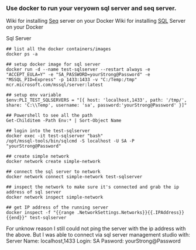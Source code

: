### Use docker to run your veryown sql server and seq server.

Wiki for installing [Seq](https://pandell.atlassian.net/wiki/spaces/PLI/pages/306348220/Logging+Seq) server on your Docker
Wiki for installing [SQL](https://pandell.atlassian.net/wiki/spaces/PLI/pages/90701825/Setup+SQL+Server+in+Docker) Server on your Docker

Sql Server

```
## list all the docker containers/images
docker ps -a

## setup docker image for sql server
docker run -d --name test-sqlserver --restart always -e "ACCEPT_EULA=Y" -e "SA_PASSWORD=yourStrong@Password" -e "MSSQL_PID=Express" -p 1433:1433 -v "C:/Temp:/tmp" mcr.microsoft.com/mssql/server:latest

## setup env variable 
$env:PLI_TEST_SQLSERVERS = "[{ host: 'localhost,1433', path: '/tmp/', share: 'C:\\Temp', username: 'sa', password:'yourStrong@Password' }]"

## Powershell to see all the path
Get-Childitem -Path Env:* | Sort-Object Name

## login into the test-sqlserver
docker exec -it test-sqlserver "bash"
/opt/mssql-tools/bin/sqlcmd -S localhost -U SA -P "yourStrong@Password"

## create simple network
docker network create simple-network

## connect the sql server to network
docker network connect simple-network test-sqlserver

## inspect the network to make sure it's connected and grab the ip address of sql server
docker network inspect simple-network

## get IP address of the running server
docker inspect -f "{{range .NetworkSettings.Networks}}{{.IPAddress}}{{end}}" test-sqlserver
```

For unknow reason I still could not ping the server with the ip address with the above. But I was able to connect via sql server management studio with:
Server Name: localhost,1433
Login: SA
Pasword: yourStrong@Password

